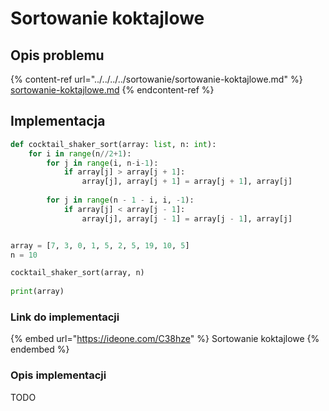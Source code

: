 # Sortowanie koktajlowe

## Opis problemu

{% content-ref url="../../../../sortowanie/sortowanie-koktajlowe.md" %}
[sortowanie-koktajlowe.md](../../../../sortowanie/sortowanie-koktajlowe.md)
{% endcontent-ref %}

## Implementacja

```python
def cocktail_shaker_sort(array: list, n: int):
    for i in range(n//2+1):
        for j in range(i, n-i-1):
            if array[j] > array[j + 1]:
                array[j], array[j + 1] = array[j + 1], array[j]
        
        for j in range(n - 1 - i, i, -1):
            if array[j] < array[j - 1]:
                array[j], array[j - 1] = array[j - 1], array[j]


array = [7, 3, 0, 1, 5, 2, 5, 19, 10, 5]
n = 10

cocktail_shaker_sort(array, n)
    
print(array)
```

### Link do implementacji

{% embed url="https://ideone.com/C38hze" %}
Sortowanie koktajlowe
{% endembed %}

### Opis implementacji

TODO
